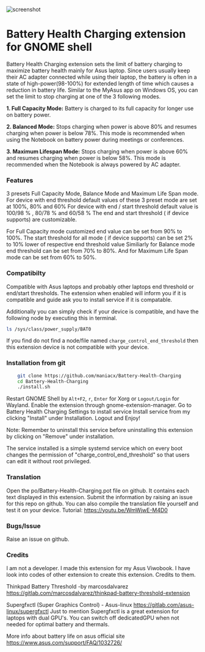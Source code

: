 ![screenshot](https://github.com/maniacx/Battery-Health-Charging/raw/main/.github/Battery-Health-Charging.png)

Battery Health Charging extension for GNOME shell
=================================================
Battery Health Charging extension sets the limit of battery charging to maximize battery health mainly for Asus laptop.
Since users usually keep their AC adapter connected while using their laptop, the battery is often in a state of  high-power(98-100%) for extended length of time which causes a reduction in battery life.
Similar to the MyAsus app on Windows OS, you can set the limit to stop charging at one of the 3 following modes.

**1. Full Capacity Mode:** Battery is charged to its full capacity for longer use on battery power.

**2. Balanced Mode:** Stops charging when power is above 80% and resumes charging when power is below 78%. This mode is recommended when using the Notebook on battery power during meetings or conferences.

**3. Maximum Lifespan Mode:** Stops charging when power is above 60% and resumes charging when power is below 58%. This mode is recommended when the Notebook is always powered by AC adapter.

### Features
3 presets Full Capacity Mode, Balance Mode and Maximum Life Span mode.
For device with end threshold default values of these 3 preset mode are set at 100%, 80% and 60%
For device with end / start threshold default value is 100/98 % , 80/78 % and 60/58 %
The end and start threshold ( if device supports) are customizable.

For Full Capacity mode customized end value can be set from 90% to 100%.
The start threshold for all mode ( if device supports) can be set 2% to 10% lower of respective end threshold value
Similiarly for Balance mode end threshold can be set from  70% to 80%.
And for Maximum Life Span mode can be set from 60% to 50%.

### Compatibilty
Compatible with Asus laptops and probably other laptops end threshold or end/start thresholds.
The extension when enabled will inform you if it is compatible and guide ask you to install service if it is compatable.

Additionally you can simply check if your device is compatible, and have the following node by executing this in terminal.
```bash
ls /sys/class/power_supply/BAT0
```
If you find do not find a node/file named `charge_control_end_threshold` then this extension device is not compatible with your device.
### Installation from git
```bash
    git clone https://github.com/maniacx/Battery-Health-Charging
    cd Battery-Health-Charging
    ./install.sh
```
Restart GNOME Shell by `Alt+F2`, `r`, `Enter` for Xorg or `Logout/Login` for Wayland.
Enable the extension through gnome-extension-manager.
Go to Battery Health Charging Settings to install service
Install service from my clicking "Install" under Installation. Logout and Enjoy!

Note: Remember to uninstall this service before uninstalling this extension by clicking on "Remove" under installation.

The service installed is a simple systemd service which on every boot changes the permission of "charge_control_end_threshold" so that users can edit it without root privileged.

### Translation
Open the po/Battery-Health-Charging.pot file on github. It contains each text displayed in this  extension. Submit the information by raising an issue for this repo on github. You can also compile the translation file yourself and test it on your device.
Tutorial: https://youtu.be/WmWjwE-M4D0

### Bugs/Issue
Raise an issue on github.

### Credits
I am not a developer. I made this extension for my Asus Viwobook. I have look into codes of other extension to create this extension. Credits to them.

Thinkpad Battery Threshold -by marcosdalvarez
https://gitlab.com/marcosdalvarez/thinkpad-battery-threshold-extension

Supergfxctl (Super Graphics Control) - Asus-linux
https://gitlab.com/asus-linux/supergfxctl
Just to mention Supergfxctl is a great extension for laptops with dual GPU's. You can switch off dedicatedGPU when not needed for optimal battery and thermals.

More info about battery life on asus official site
https://www.asus.com/support/FAQ/1032726/

